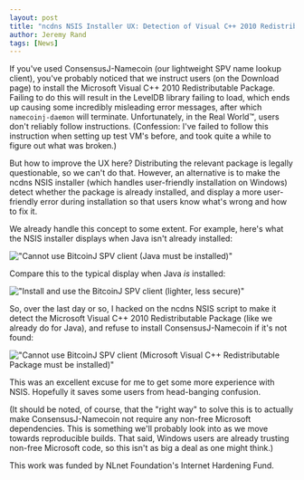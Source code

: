 ```yaml
---
layout: post
title: "ncdns NSIS Installer UX: Detection of Visual C++ 2010 Redistributable Package"
author: Jeremy Rand
tags: [News]
---
```


If you've used ConsensusJ-Namecoin (our lightweight SPV name lookup client), you've probably noticed that we instruct users (on the Download page) to install the Microsoft Visual C++ 2010 Redistributable Package.  Failing to do this will result in the LevelDB library failing to load, which ends up causing some incredibly misleading error messages, after which `namecoinj-daemon` will terminate.  Unfortunately, in the Real World™, users don't reliably follow instructions.  (Confession: I've failed to follow this instruction when setting up test VM's before, and took quite a while to figure out what was broken.)

But how to improve the UX here?  Distributing the relevant package is legally questionable, so we can't do that.  However, an alternative is to make the ncdns NSIS installer (which handles user-friendly installation on Windows) detect whether the package is already installed, and display a more user-friendly error during installation so that users know what's wrong and how to fix it.

We already handle this concept to some extent.  For example, here's what the NSIS installer displays when Java isn't already installed:

!["Cannot use BitcoinJ SPV client (Java must be installed)"]({{site.baseurl}}images/screenshots/ncdns-nsis/spv-missing-java-2018-08-10.png)

Compare this to the typical display when Java *is* installed:

!["Install and use the BitcoinJ SPV client (lighter, less secure)"]({{site.baseurl}}images/screenshots/ncdns-nsis/select-spv-dnssec-trigger-2018-07-31.png)

So, over the last day or so, I hacked on the ncdns NSIS script to make it detect the Microsoft Visual C++ 2010 Redistributable Package (like we already do for Java), and refuse to install ConsensusJ-Namecoin if it's not found:

!["Cannot use BitcoinJ SPV client (Microsoft Visual C++ Redistributable Package must be installed)"]({{site.baseurl}}images/screenshots/ncdns-nsis/spv-missing-vc2010-2018-08-10.png)

This was an excellent excuse for me to get some more experience with NSIS.  Hopefully it saves some users from head-banging confusion.

(It should be noted, of course, that the "right way" to solve this is to actually make ConsensusJ-Namecoin not require any non-free Microsoft dependencies.  This is something we'll probably look into as we move towards reproducible builds.  That said, Windows users are already trusting non-free Microsoft code, so this isn't as big a deal as one might think.)

This work was funded by NLnet Foundation's Internet Hardening Fund.
